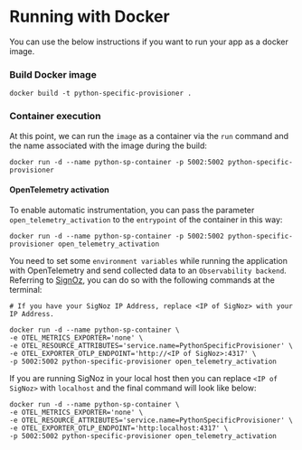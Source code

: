 # Running with Docker
You can use the below instructions if you want to run your app as a docker image.
### Build Docker image
```
docker build -t python-specific-provisioner .
```
### Container execution
At this point, we can run the `image` as a container via the `run` command and the name associated with the image during the build:
```
docker run -d --name python-sp-container -p 5002:5002 python-specific-provisioner
```
#### OpenTelemetry activation
To enable automatic instrumentation, you can pass the parameter `open_telemetry_activation` to the `entrypoint` of the container in this way:
```
docker run -d --name python-sp-container -p 5002:5002 python-specific-provisioner open_telemetry_activation
```

You need to set some `environment variables` while running the application with OpenTelemetry and send collected data to an `Observability backend`. Referring to [SignOz](./opentelemetry.md), you can do so with the following commands at the terminal:
```
# If you have your SigNoz IP Address, replace <IP of SigNoz> with your IP Address.

docker run -d --name python-sp-container \
-e OTEL_METRICS_EXPORTER='none' \
-e OTEL_RESOURCE_ATTRIBUTES='service.name=PythonSpecificProvisioner' \
-e OTEL_EXPORTER_OTLP_ENDPOINT='http://<IP of SigNoz>:4317' \
-p 5002:5002 python-specific-provisioner open_telemetry_activation
```
If you are running SigNoz in your local host then you can replace `<IP of SigNoz>` with `localhost` and the final command will look like below:
```
docker run -d --name python-sp-container \
-e OTEL_METRICS_EXPORTER='none' \
-e OTEL_RESOURCE_ATTRIBUTES='service.name=PythonSpecificProvisioner' \
-e OTEL_EXPORTER_OTLP_ENDPOINT='http:localhost:4317' \
-p 5002:5002 python-specific-provisioner open_telemetry_activation
```
